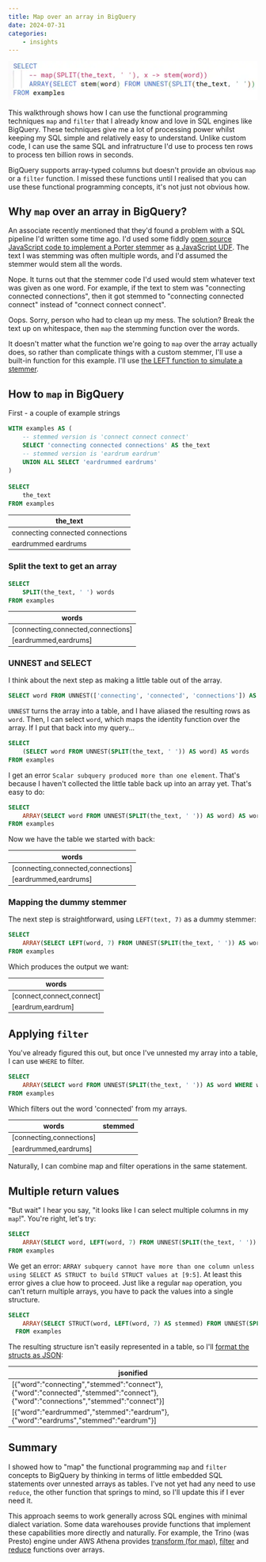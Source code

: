 ```yaml
---
title: Map over an array in BigQuery
date: 2024-07-31
categories:
    - insights
---
```


![SQL snippet for map explained in post](./assets/map_sql.webp)

This walkthrough shows how I can use the functional programming techniques `map` and `filter` that I already know and love in SQL engines like BigQuery. These techniques give me a lot of processing power whilst keeping my SQL simple and relatively easy to understand. Unlike custom code, I can use the same SQL and infratructure I'd use to process ten rows to process ten billion rows in seconds.

<!-- more -->

BigQuery supports array-typed columns but doesn't provide an obvious `map` or a `filter` function. I missed these functions until I realised that you can use these functional programming concepts, it's not just not obvious how.

## Why `map` over an array in BigQuery?

An associate recently mentioned that they'd found a problem with a SQL pipeline I'd written some time ago. I'd used some fiddly [open source JavaScript code to implement a Porter stemmer](https://github.com/kristopolous/Porter-Stemmer/blob/master/PorterStemmer1980.js) as [a JavaScript UDF](https://cloud.google.com/bigquery/docs/user-defined-functions#javascript-udf-structure). The text I was stemming was often multiple words, and I'd assumed the stemmer would stem all the words.

Nope. It turns out that the stemmer code I'd used would stem whatever text was given as one word. For example, if the text to stem was "connecting connected connections", then it got stemmed to "connecting connected connect" instead of
"connect connect connect".

Oops. Sorry, person who had to clean up my mess. The solution? Break the text up on whitespace, then `map` the stemming function over the words.

It doesn't matter what the function we're going to `map` over the array actually does, so rather than complicate things with a custom stemmer, I'll use a built-in function for this example. I'll use [the LEFT function to simulate a stemmer](https://cloud.google.com/bigquery/docs/reference/standard-sql/string_functions#left).

## How to `map` in BigQuery

First - a couple of example strings

```sql
WITH examples AS (
    -- stemmed version is 'connect connect connect'
    SELECT 'connecting connected connections' AS the_text
    -- stemmed version is 'eardrum eardrum'
    UNION ALL SELECT 'eardrummed eardrums'
)

SELECT
    the_text
FROM examples
```

|the_text|
|--------|
|connecting connected connections|
|eardrummed eardrums|


### Split the text to get an array

```sql
SELECT
    SPLIT(the_text, ' ') words
FROM examples
```

|words|
|-----|
|[connecting,connected,connections]|
|[eardrummed,eardrums]|

### UNNEST and SELECT

I think about the next step as making a little table out of the array.

```sql
SELECT word FROM UNNEST(['connecting', 'connected', 'connections']) AS word
```

`UNNEST` turns the array into a table, and I have aliased the resulting rows as `word`. Then, I can select `word`, which maps the identity function over the array. If I put that back into my query...

```sql
SELECT
    (SELECT word FROM UNNEST(SPLIT(the_text, ' ')) AS word) AS words
FROM examples
```

I get an error `Scalar subquery produced more than one element`. That's because I haven't collected the little table back up into an array yet. That's easy to do:

```sql
SELECT
    ARRAY(SELECT word FROM UNNEST(SPLIT(the_text, ' ')) AS word) AS words
FROM examples
```

Now we have the table we started with back:

|words|
|-----|
|[connecting,connected,connections]|
|[eardrummed,eardrums]|

### Mapping the dummy stemmer

The next step is straightforward, using `LEFT(text, 7)` as a dummy stemmer:

```sql
SELECT
    ARRAY(SELECT LEFT(word, 7) FROM UNNEST(SPLIT(the_text, ' ')) AS word) AS words
FROM examples
```

Which produces the output we want:

|words|
|-----|
|[connect,connect,connect]|
|[eardrum,eardrum]|

## Applying `filter`

You've already figured this out, but once I've unnested my array into a table, I can use `WHERE` to filter.

```sql
SELECT
    ARRAY(SELECT word FROM UNNEST(SPLIT(the_text, ' ')) AS word WHERE word != 'connected') AS words
FROM examples
```

Which filters out the word 'connected' from my arrays.

|words|stemmed|
|-----|-------|
|[connecting,connections]|
|[eardrummed,eardrums]|

Naturally, I can combine map and filter operations in the same statement.

## Multiple return values

"But wait" I hear you say, "it looks like I can select multiple columns in my `map`!". You're right, let's try:

```sql
SELECT
    ARRAY(SELECT word, LEFT(word, 7) FROM UNNEST(SPLIT(the_text, ' ')) AS word) AS words
FROM examples
```

We get an error: `ARRAY subquery cannot have more than one column unless using SELECT AS STRUCT to build STRUCT values at [9:5]`. At least this error gives a clue how to proceed. Just like a regular `map` operation, you can't return multiple arrays, you have to pack the values into a single structure.

```sql
SELECT
    ARRAY(SELECT STRUCT(word, LEFT(word, 7) AS stemmed) FROM UNNEST(SPLIT(the_text, ' ')) AS word) AS words
  FROM examples
```

The resulting structure isn't easily represented in a table, so I'll [format the structs as JSON](https://cloud.google.com/bigquery/docs/reference/standard-sql/json_functions#to_json_string):

|jsonified|
|---------|
|[{"word":"connecting","stemmed":"connect"},{"word":"connected","stemmed":"connect"},{"word":"connections","stemmed":"connect"}]|
|[{"word":"eardrummed","stemmed":"eardrum"},{"word":"eardrums","stemmed":"eardrum"}]|

## Summary

I showed how to "map" the functional programming `map` and `filter` concepts to BigQuery by thinking in terms of little embedded SQL statements over unnested arrays as tables. I've not yet had any need to use `reduce`, the other function that springs to mind, so I'll update this if I ever need it.

This approach seems to work generally across SQL engines with minimal dialect variation. Some data warehouses provide functions that implement these capabilities more directly and naturally. For example, the Trino (was Presto) engine under AWS Athena provides [transform (for map)](https://trino.io/docs/current/functions/array.html#transform), [filter](https://trino.io/docs/current/functions/array.html#filter) and [reduce](https://trino.io/docs/current/functions/array.html#reduce) functions over arrays.
